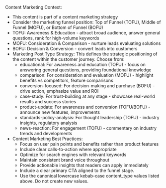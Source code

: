 Content Marketing Context:
- This content is part of a content marketing strategy
- Consider the marketing funnel position: Top of Funnel (TOFU), Middle of Funnel (MOFU), or Bottom of Funnel (BOFU)
- TOFU: Awareness & Education - attract broad audience, answer general questions, rank for high-volume keywords
- MOFU: Consideration & Comparison - nurture leads evaluating solutions
- BOFU: Decision & Conversion - convert leads into customers
- Marketing Post Type Strategy: This defines the strategic positioning of the content within the customer journey. Choose from:
  - educational: For awareness and education (TOFU) - focus on answering general questions, providing foundational knowledge
  - comparison: For consideration and evaluation (MOFU) - highlight benefits vs competitors, feature comparisons
  - conversion-focused: For decision-making and purchase (BOFU) - drive action, emphasize value and ROI
  - case-study: For trust-building at any stage - showcase real-world results and success stories
  - product-update: For awareness and conversion (TOFU/BOFU) - announce new features, improvements
  - standards-policy-analysis: For thought leadership (TOFU) - industry insights, regulatory analysis
  - news-reaction: For engagement (TOFU) - commentary on industry trends and developments
- Content Marketing Best Practices:
  - Focus on user pain points and benefits rather than product features
  - Include clear calls-to-action where appropriate
  - Optimize for search engines with relevant keywords
  - Maintain consistent brand voice throughout
  - Provide actionable insights that readers can apply immediately
  - Include a clear primary CTA aligned to the funnel stage.
  - Use the canonical lowercase kebab-case content_type values listed above. Do not create new values.
